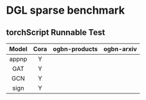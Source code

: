 # DGL sparse benchmark

## torchScript Runnable Test

| Model | Cora | ogbn-products | ogbn-arxiv |
| :---: | :--: | ------------- | ---------- |
| appnp |  Y  |               |            |
|  GAT  |  Y  |               |            |
|  GCN  |  Y  |               |            |
| sign |  Y  |               |            |
